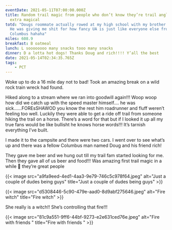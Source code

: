 ```yaml
---
eventDate: 2021-05-11T07:00:00.000Z
title: Random trail magic from people who don’t know they’re trail angles is
  extra magical
totd: "Dougs roommate actually rowed at my high school with my brother!!
  He was giving me shit for how fancy UA is just like everyone else from
  Columbus hahaha"
miles: 608.9
breakfast: B oatmeal
lunch: L soooooooo many snacks tooo many snacks
dinner: D a lotta hot dogs! Thanks Doug and rich!!!! Y’all the best
date: 2021-05-14T02:34:35.765Z
tags: 
    - PCT
---
```

Woke up to do a 16 mile day not to bad! Took an amazing break on a wild rock train wreck had found.



Hiked along to a stream where we ran into goodwill again!!! Woop woop how did we catch up with the speed master himself.... he was sick......FOREsSHAWOD you know the rest him roadrunner and fluff weren’t feeling too well. Luckily they were able to get a ride off trail from someone hiking the trail on a horse. There’s a word for that but if I looked it up all my true fans would be like bullisht he knows horse words!!! It’s tarnish everything I’ve built. 



I made it to the campsite and there were two cars. I went over to see what’s up and there was a fellow Columbus man named Doug and his friend rich!



They gave me beer and we hung out till my trail fam started looking for me. Then they gave all of us beer and food!!! Was amazing first trail magic in a while 🥳 they’re great people



{{< image src="a9fa9eed-4ed1-4aa3-9e79-746c5c978f64.jpeg" alt="Just a couple of dudes being guys" title="Just a couple of dudes being guys" >}}

{{< image src="d5308446-5c90-479e-aad0-8d9abf275646.jpeg" alt="Fire witch" title="Fire witch" >}}

She really is a witch!! She’s controlling that fire!!!



{{< image src="81c9a551-9ff6-44bf-9273-e2e631ced76e.jpeg" alt="Fire with friends " title="Fire with friends " >}}